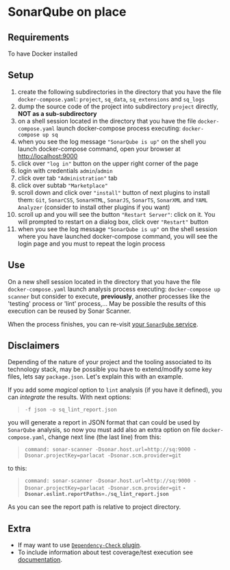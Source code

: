# SonarQube on place

## Requirements

To have Docker installed

## Setup

1. create the following subdirectories in the directory that you have the file `docker-compose.yaml`: `project`, `sq_data`, `sq_extensions` and `sq_logs`
1. dump the source code of the project into subdirectory `project` directly, **NOT as a sub-subdirectory**
1. on a shell session located in the directory that you have the file `docker-compose.yaml` launch docker-compose process executing: `docker-compose up sq`
1. when you see the log message `"SonarQube is up"` on the shell you launch docker-compose command, open your browser at <http://localhost:9000>
1. click over `"log in"` button on the upper right corner of the page
1. login with credentials `admin`/`admin`
1. click over tab `"Administration"` tab
1. click over subtab `"Marketplace"`
1. scroll down and click over `"install"` button of next plugins to install them: `Git`, `SonarCSS`, `SonarHTML`, `SonarJS`, `SonarTS`, `SonarXML` and `YAML Analyzer` (consider to install other plugins if you want)
1. scroll up and you will see the button `"Restart Server"`: click on it. You will prompted to restart on a dialog box, click over `"Restart"` button
1. when you see the log message `"SonarQube is up"` on the shell session where you have launched docker-compose command, you will see the login page and you must to repeat the login process

## Use

On a new shell session located in the directory that you have the file `docker-compose.yaml` launch analysis process executing: `docker-compose up scanner` but consider to execute, **previously**, another processes like the 'testing' process or 'lint' process,... May be possible the results of this execution can be reused by Sonar Scanner.

When the process finishes, you can re-visit [your `SonarQube` service](http://localhost:9000).

## Disclaimers

Depending of the nature of your project and the tooling associated to its technology stack, may be possible you have to extend/modify some key files, lets say `package.json`. Let's explain this with an example.

If you add some _magical_ option to `lint` analysis (if you have it defined), you can _integrate_ the results. With next options:

> `-f json -o sq_lint_report.json`

you will generate a report in JSON format that can could be used by `SonarQube` analysis, so now you must add also an extra option on file `docker-compose.yaml`, change next line (the last line) from this:

> `command: sonar-scanner -Dsonar.host.url=http://sq:9000 -Dsonar.projectKey=parlacat -Dsonar.scm.provider=git`

to this:

> `command: sonar-scanner -Dsonar.host.url=http://sq:9000 -Dsonar.projectKey=parlacat -Dsonar.scm.provider=git` **`-Dsonar.eslint.reportPaths=./sq_lint_report.json`**

As you can see the report path is relative to project directory.

## Extra

- If may want to use [`Dependency-Check` plugin](https://github.com/dependency-check/dependency-check-sonar-plugin).
- To include information about test coverage/test execution see [documentation](https://docs.sonarqube.org/latest/analysis/coverage/).
